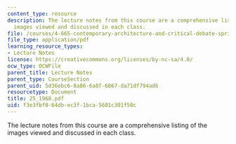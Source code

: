 ```yaml
---
content_type: resource
description: The lecture notes from this course are a comprehensive listing of the
  images viewed and discussed in each class.
file: /courses/4-665-contemporary-architecture-and-critical-debate-spring-2002/f3e3fbf064dbec3f1bca5601c301f50c_25_1968.pdf
file_type: application/pdf
learning_resource_types:
- Lecture Notes
license: https://creativecommons.org/licenses/by-nc-sa/4.0/
ocw_type: OCWFile
parent_title: Lecture Notes
parent_type: CourseSection
parent_uid: 5d36ebc6-8a86-6a8f-6867-da71df794ad6
resourcetype: Document
title: 25_1968.pdf
uid: f3e3fbf0-64db-ec3f-1bca-5601c301f50c
---
```

The lecture notes from this course are a comprehensive listing of the images viewed and discussed in each class.
